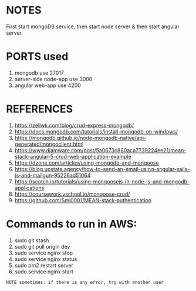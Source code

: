 # NOTES
First start mongoDB service, then start node server & then start angular server.

# PORTS used
1. mongodb use 27017
2. server-side node-app use 3000 
3. angular web-app use 4200


# REFERENCES
1. https://zellwk.com/blog/crud-express-mongodb/
2. https://docs.mongodb.com/tutorials/install-mongodb-on-windows/
3. https://mongodb.github.io/node-mongodb-native/api-generated/mongoclient.html
4. https://www.djamware.com/post/5a0673c880aca7739224ee21/mean-stack-angular-5-crud-web-application-example
5. https://dzone.com/articles/using-mongodb-and-mongoose
6. https://blog.upstate.agency/how-to-send-an-email-using-angular-sails-js-and-mailgun-95226ad51064
7. https://scotch.io/tutorials/using-mongoosejs-in-node-js-and-mongodb-applications
8. https://coursework.vschool.io/mongoose-crud/
9. https://github.com/Smi0001/MEAN-stack-authentication


# Commands to run in AWS:
1. sudo git stash
2. sudo git pull origin dev
3. sudo service nginx stop
4. sudo service nginx status
5. sudo pm2 restart server
6. sudo service nginx start

`NOTE sometimes: if there is any error, try with another user`